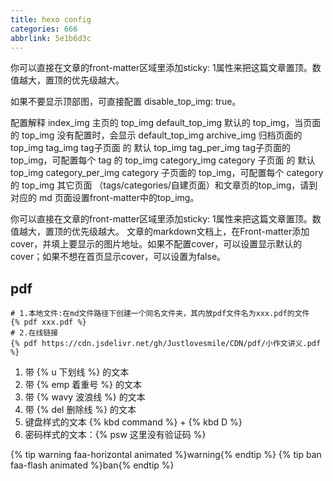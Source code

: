 ```yaml
---
title: hexo config
categories: 666
abbrlink: 5e1b6d3c
---
```


你可以直接在文章的front-matter区域里添加sticky: 1属性来把这篇文章置顶。数值越大，置顶的优先级越大。

如果不要显示顶部图，可直接配置 disable_top_img: true。

配置解释
index_img 主页的 top_img
default_top_img 默认的 top_img，当页面的 top_img 没有配置时，会显示 default_top_img
archive_img 归档页面的 top_img
tag_img tag子页面 的 默认 top_img
tag_per_img tag子页面的 top_img，可配置每个 tag 的 top_img
category_img category 子页面 的 默认 top_img
category_per_img category 子页面的 top_img，可配置每个 category 的 top_img
其它页面 （tags/categories/自建页面）和文章页的top_img，请到对应的 md 页面设置front-matter中的top_img。

你可以直接在文章的front-matter区域里添加sticky: 1属性来把这篇文章置顶。数值越大，置顶的优先级越大。
文章的markdown文档上，在Front-matter添加cover，并填上要显示的图片地址。如果不配置cover，可以设置显示默认的cover；如果不想在首页显示cover，可以设置为false。

## pdf

```
# 1.本地文件:在md文件路径下创建一个同名文件夹，其内放pdf文件名为xxx.pdf的文件
{% pdf xxx.pdf %}
# 2.在线链接
{% pdf https://cdn.jsdelivr.net/gh/Justlovesmile/CDN/pdf/小作文讲义.pdf %}
```

1. 带 {% u 下划线 %} 的文本
2. 带 {% emp 着重号 %} 的文本
3. 带 {% wavy 波浪线 %} 的文本
4. 带 {% del 删除线 %} 的文本
5. 键盘样式的文本 {% kbd command %} + {% kbd D %}
6. 密码样式的文本：{% psw 这里没有验证码 %}

{% tip warning faa-horizontal animated %}warning{% endtip %}
{% tip ban faa-flash animated %}ban{% endtip %}
